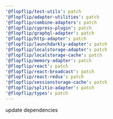 ```yaml
---
'@flopflip/test-utils': patch
'@flopflip/adapter-utilities': patch
'@flopflip/combine-adapters': patch
'@flopflip/cypress-plugin': patch
'@flopflip/graphql-adapter': patch
'@flopflip/http-adapter': patch
'@flopflip/launchdarkly-adapter': patch
'@flopflip/localstorage-adapter': patch
'@flopflip/localstorage-cache': patch
'@flopflip/memory-adapter': patch
'@flopflip/react': patch
'@flopflip/react-broadcast': patch
'@flopflip/react-redux': patch
'@flopflip/sessionstorage-cache': patch
'@flopflip/splitio-adapter': patch
'@flopflip/types': patch
---
```


update dependencies

